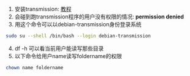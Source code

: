 1. 安装transmission: [教程](https://help.ubuntu.com/community/TransmissionHowTo)
2. 会碰到跑transmission程序的用户没有权限的情况: **permission denied**
3. 用这个命令可以以debian-transmission身份登录系统
```bash
sudo su --shell /bin/bash --login debian-transmission
```
4. df -h 可以看当前用户能读写那些目录
4. 以下命令给用户name读写foldername的权限 
```bash
chown name foldername
```

